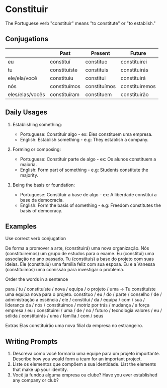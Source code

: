 # Constituir

The Portuguese verb "constituir" means "to constitute" or "to establish."

## Conjugations

|                 | Past         | Present      | Future         |
| --------------- | ------------ | ------------ | -------------- |
| eu              | constituí    | constituo    | constituirei   |
| tu              | constituíste | constituis   | constituirás   |
| ele/ela/você    | constituiu   | constitui    | constituirá    |
| nós             | constituímos | constituímos | constituiremos |
| eles/elas/vocês | constituíram | constituem   | constituirão   |

## Daily Usages

1. Establishing something:

   - Portuguese: Constituir algo - ex: Eles constituem uma empresa.
   - English: Establish something - e.g: They establish a company.

2. Forming or composing:

   - Portuguese: Constituir parte de algo - ex: Os alunos constituem a maioria.
   - English: Form part of something - e.g: Students constitute the majority.

3. Being the basis or foundation:

   - Portuguese: Constituir a base de algo - ex: A liberdade constitui a base da democracia.
   - English: Form the basis of something - e.g: Freedom constitutes the basis of democracy.

## Examples

Use correct verb conjugation

De forma a promover a arte, (constituirá) uma nova organização.
Nós (constituiremos) um grupo de estudos para o exame.
Eu (constitui) uma associação no ano passado.
Tu (constituis) a base do projeto com suas ideias.
Ele (constituiu) uma família feliz com sua esposa.
Eu e a Vanessa (constituímos) uma comissão para investigar o problema.

Order the words in a sentence

para / tu / constituíste / nova / equipa / o projeto / uma -> Tu constituíste uma equipa nova para o projeto.
constituo / eu / do / parte / conselho / de / administração
a essência / ele / constitui / da / equipa / com / sua / liderança
da / nós / constituímos / motriz por trás / mudança / a força
empresa / eu / constituirei / uma / de / no / futuro / tecnologia
valores / eu / sólida / constituirás / uma / família / com / seus

Extras
Elas constituirão uma nova filial da empresa no estrangeiro.

## Writing Prompts

1. Descreva como você formaria uma equipe para um projeto importante. Describe how you would form a team for an important project.
2. Liste os elementos que compõem a sua identidade. List the elements that make up your identity.
3. Você já fundou alguma empresa ou clube? Have you ever established any company or club?
